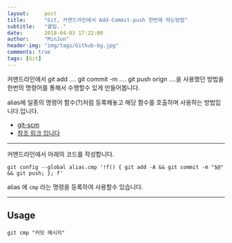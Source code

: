 ```yaml
---
layout:     post
title:      "Git, 커맨드라인에서 Add-Commit-push 한번에 하는방법"
subtitle:   "꿀팁.."
date:       2018-04-03 17:22:00
author:     "MinJun"
header-img: "img/tags/Github-bg.jpg"
comments: true 
tags: [Git]
---
```


커맨드라인에서 git add .... git commit -m .... git push orign ....을 사용했던 방법을 한번의 명령어를 통해서 수행할수 있게 만들어봅니다. 

alias에 일종의 명령어 함수(?)처럼 등록해놓고 해당 함수를 호출하며 사용하는 방법입니다.입니다. 

- [git-scm](https://git-scm.com/book/ko/v2/Git%EC%9D%98-%EA%B8%B0%EC%B4%88-Git-Alias)<br>
- [참조 링크 입니다](https://stackoverflow.com/questions/19595067/git-add-commit-and-push-commands-in-one)

---

커맨드라인에서 아래의 코드를 작성합니다.

```
git config --global alias.cmp '!f() { git add -A && git commit -m "$@" && git push; }; f'
```

alias 에 `cmp` 라는 명령을 등록하여 사용할수 있습니다. 

---

## Usage 

```
git cmp "커밋 메시지"
```

